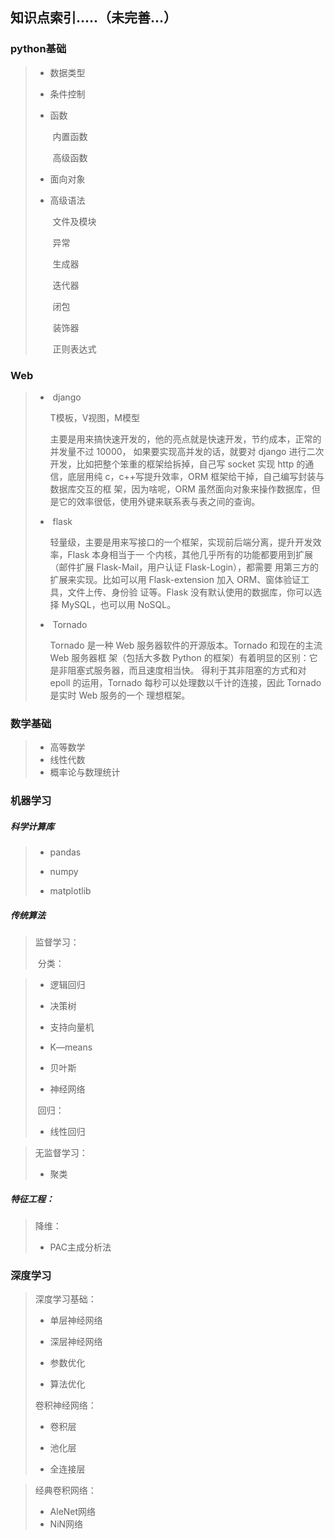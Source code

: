 ## 知识点索引.....（未完善...）

### python基础

> - 数据类型
>
> - 条件控制
>
> - 函数
>
>   ​	内置函数
>
>   ​	高级函数
>
>   
>
> - 面向对象
>
> - 高级语法
>
>   ​	文件及模块
>
>   ​	异常
>
>   ​	生成器
>
>   ​	迭代器
>
>   ​	闭包
>
>   ​	装饰器
>
>   ​	正则表达式
>   
>   
>

### Web

> - ​	django
>
>   T模板，V视图，M模型
>
>   主要是用来搞快速开发的，他的亮点就是快速开发，节约成本，正常的并发量不过 10000， 如果要实现高并发的话，就要对 django 进行二次开发，比如把整个笨重的框架给拆掉，自己写 socket 实现 http 的通信，底层用纯 c，c++写提升效率，ORM 框架给干掉，自己编写封装与数据库交互的框 架，因为啥呢，ORM 虽然面向对象来操作数据库，但是它的效率很低，使用外键来联系表与表之间的查询。
>
> - ​	flask
>
>   轻量级，主要是用来写接口的一个框架，实现前后端分离，提升开发效率，Flask 本身相当于一 个内核，其他几乎所有的功能都要用到扩展（邮件扩展 Flask-Mail，用户认证 Flask-Login），都需要 用第三方的扩展来实现。比如可以用 Flask-extension 加入 ORM、窗体验证工具，文件上传、身份验 证等。Flask 没有默认使用的数据库，你可以选择 MySQL，也可以用 NoSQL。
>
> - ​	Tornado
>
>   Tornado 是一种 Web 服务器软件的开源版本。Tornado 和现在的主流 Web 服务器框 架（包括大多数 Python 的框架）有着明显的区别：它是非阻塞式服务器，而且速度相当快。 得利于其非阻塞的方式和对 epoll 的运用，Tornado 每秒可以处理数以千计的连接，因此 Tornado 是实时 Web 服务的一个 理想框架。

### 数学基础

> + 高等数学
> + 线性代数
> + 概率论与数理统计
>

### 机器学习

##### 	科学计算库

> - 
>   pandas
>
> - numpy
>
> - matplotlib

##### 	传统算法

> 监督学习：
>
> ​	分类：

> - 
>   逻辑回归
>
> - 决策树
>
> - 支持向量机
> - K—means
> - 贝叶斯
>
> - 神经网络
>
>
> ​	回归：
>
> - 线性回归
>

> 无监督学习：
>
> - 聚类
>

##### 特征工程：

> 降维：
>
> - PAC主成分析法
>

### 深度学习

> 深度学习基础：
>
> - 单层神经网络
>
> - 深层神经网络
>
> - 参数优化
>
> - 算法优化
>
>
> 卷积神经网络：
>
> - 卷积层
>
> - 池化层
>
> - 全连接层

> 经典卷积网络：
>
> - AleNet网络
> - NiN网络
>
> 

